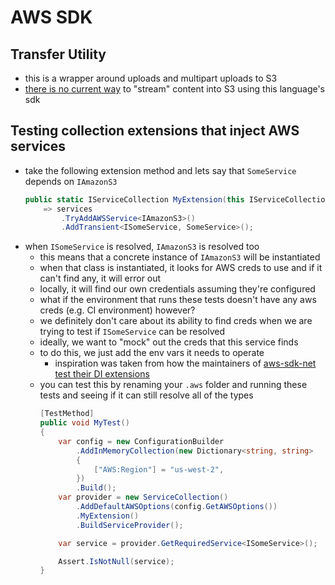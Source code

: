 # AWS SDK

## Transfer Utility
- this is a wrapper around uploads and multipart uploads to S3
- [there is no current way](https://github.com/aws/aws-sdk-net/issues/1095) to "stream" content into S3 using this language's sdk

## Testing collection extensions that inject AWS services
- take the following extension method and lets say that `SomeService` depends on `IAmazonS3`
    ```cs
    public static IServiceCollection MyExtension(this IServiceCollection services)
        => services
            .TryAddAWSService<IAmazonS3>()
            .AddTransient<ISomeService, SomeService>();
    ```
- when `ISomeService` is resolved, `IAmazonS3` is resolved too
  - this means that a concrete instance of `IAmazonS3` will be instantiated
  - when that class is instantiated, it looks for AWS creds to use and if it can't find any, it will error out
  - locally, it will find our own credentials assuming they're configured
  - what if the environment that runs these tests doesn't have any aws creds (e.g. CI environment) however?
  - we definitely don't care about its ability to find creds when we are trying to test if `ISomeService` can be resolved
  - ideally, we want to "mock" out the creds that this service finds
  - to do this, we just add the env vars it needs to operate
    - inspiration was taken from how the maintainers of [aws-sdk-net](https://github.com/aws/aws-sdk-net) [test their DI extensions](https://github.com/aws/aws-sdk-net/blob/475822dec5e87954b7a47ac65995714ae1f1b115/extensions/test/NETCore.SetupTests/DependencyInjectionTests.cs#L16)
  - you can test this by renaming your `.aws` folder and running these tests and seeing if it can still resolve all of the types
    ```cs
    [TestMethod]
    public void MyTest()
    {
        var config = new ConfigurationBuilder
            .AddInMemoryCollection(new Dictionary<string, string>
            {
                ["AWS:Region"] = "us-west-2",
            })
            .Build();
        var provider = new ServiceCollection()
            .AddDefaultAWSOptions(config.GetAWSOptions())
            .MyExtension()
            .BuildServiceProvider();

        var service = provider.GetRequiredService<ISomeService>();

        Assert.IsNotNull(service);
    }
    ```